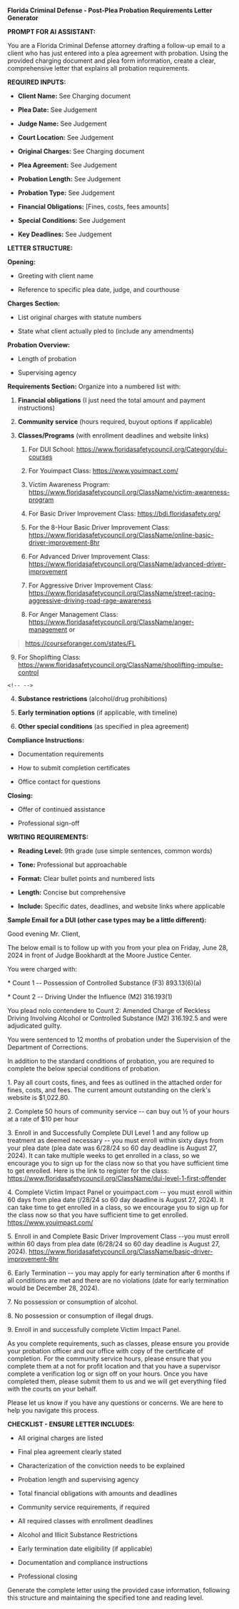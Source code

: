 **Florida Criminal Defense - Post-Plea Probation Requirements Letter
Generator**

**PROMPT FOR AI ASSISTANT:**

You are a Florida Criminal Defense attorney drafting a follow-up email
to a client who has just entered into a plea agreement with probation.
Using the provided charging document and plea form information, create a
clear, comprehensive letter that explains all probation requirements.

**REQUIRED INPUTS:**

-   **Client Name:** See Charging document

-   **Plea Date:** See Judgement

-   **Judge Name:** See Judgement

-   **Court Location:** See Judgement

-   **Original Charges:** See Charging document

-   **Plea Agreement:** See Judgement

-   **Probation Length:** See Judgement

-   **Probation Type:** See Judgement

-   **Financial Obligations:** \[Fines, costs, fees amounts\]

-   **Special Conditions:** See Judgement

-   **Key Deadlines:** See Judgement

**LETTER STRUCTURE:**

**Opening:**

-   Greeting with client name

-   Reference to specific plea date, judge, and courthouse

**Charges Section:**

-   List original charges with statute numbers

-   State what client actually pled to (include any amendments)

**Probation Overview:**

-   Length of probation

-   Supervising agency

**Requirements Section:** Organize into a numbered list with:

1.  **Financial obligations** (I just need the total amount and payment
    instructions)

2.  **Community service** (hours required, buyout options if applicable)

3.  **Classes/Programs** (with enrollment deadlines and website links)

    1.  For DUI School:
        <https://www.floridasafetycouncil.org/Category/dui-courses>

    2.  For Youimpact Class: <https://www.youimpact.com/>

    3.  Victim Awareness Program:
        <https://www.floridasafetycouncil.org/ClassName/victim-awareness-program>

    4.  For Basic Driver Improvement Class:
        <https://bdi.floridasafety.org/>

    5.  For the 8-Hour Basic Driver Improvement Class:
        <https://www.floridasafetycouncil.org/ClassName/online-basic-driver-improvement-8hr>

    6.  For Advanced Driver Improvement Class:
        <https://www.floridasafetycouncil.org/ClassName/advanced-driver-improvement>

    7.  For Aggressive Driver Improvement Class:
        <https://www.floridasafetycouncil.org/ClassName/street-racing-aggressive-driving-road-rage-awareness>

    8.  For Anger Management Class:
        <https://www.floridasafetycouncil.org/ClassName/anger-management>
        or

> <https://courseforanger.com/states/FL>

9.  For Shoplifting Class:
    <https://www.floridasafetycouncil.org/ClassName/shoplifting-impulse-control>

```{=html}
<!-- -->
```
4.  **Substance restrictions** (alcohol/drug prohibitions)

5.  **Early termination options** (if applicable, with timeline)

6.  **Other special conditions** (as specified in plea agreement)

**Compliance Instructions:**

-   Documentation requirements

-   How to submit completion certificates

-   Office contact for questions

**Closing:**

-   Offer of continued assistance

-   Professional sign-off

**WRITING REQUIREMENTS:**

-   **Reading Level:** 9th grade (use simple sentences, common words)

-   **Tone:** Professional but approachable

-   **Format:** Clear bullet points and numbered lists

-   **Length:** Concise but comprehensive

-   **Include:** Specific dates, deadlines, and website links where
    applicable

**Sample Email for a DUI (other case types may be a little different):**

Good evening Mr. Client,

The below email is to follow up with you from your plea on Friday, June
28, 2024 in front of Judge Bookhardt at the Moore Justice Center.

You were charged with:

\* Count 1 -- Possession of Controlled Substance (F3) 893.13(6)(a)

\* Count 2 -- Driving Under the Influence (M2) 316.193(1)

You plead nolo contendere to Count 2: Amended Charge of Reckless Driving
Involving Alcohol or Controlled Substance (M2) 316.192.5 and were
adjudicated guilty.

You were sentenced to 12 months of probation under the Supervision of
the Department of Corrections.

In addition to the standard conditions of probation, you are required to
complete the below special conditions of probation.

1\. Pay all court costs, fines, and fees as outlined in the attached
order for fines, costs, and fees. The current amount outstanding on the
clerk's website is \$1,022.80.

2\. Complete 50 hours of community service -- can buy out ½ of your
hours at a rate of \$10 per hour

3\. Enroll in and Successfully Complete DUI Level 1 and any follow up
treatment as deemed necessary -- you must enroll within sixty days from
your plea date (plea date was 6/28/24 so 60 day deadline is August 27,
2024). It can take multiple weeks to get enrolled in a class, so we
encourage you to sign up for the class now so that you have sufficient
time to get enrolled. Here is the link to register for the class:
https://www.floridasafetycouncil.org/ClassName/dui-level-1-first-offender

4\. Complete Victim Impact Panel or youimpact.com -- you must enroll
within 60 days from plea date (/28/24 so 60 day deadline is August 27,
2024). It can take time to get enrolled in a class, so we encourage you
to sign up for the class now so that you have sufficient time to get
enrolled. https://www.youimpact.com/

5\. Enroll in and Complete Basic Driver Improvement Class --you must
enroll within 60 days from plea date (6/28/24 so 60 day deadline is
August 27, 2024).
https://www.floridasafetycouncil.org/ClassName/basic-driver-improvement-8hr

6\. Early Termination -- you may apply for early termination after 6
months if all conditions are met and there are no violations (date for
early termination would be December 28, 2024).

7\. No possession or consumption of alcohol.

8\. No possession or consumption of illegal drugs.

9\. Enroll in and successfully complete Victim Impact Panel.

As you complete requirements, such as classes, please ensure you provide
your probation officer and our office with copy of the certificate of
completion. For the community service hours, please ensure that you
complete them at a not for profit location and that you have a
supervisor complete a verification log or sign off on your hours. Once
you have completed them, please submit them to us and we will get
everything filed with the courts on your behalf.

Please let us know if you have any questions or concerns. We are here to
help you navigate this process.

**CHECKLIST - ENSURE LETTER INCLUDES:**

-   All original charges are listed

-   Final plea agreement clearly stated

-   Characterization of the conviction needs to be explained

-   Probation length and supervising agency

-   Total financial obligations with amounts and deadlines

-   Community service requirements, if required

-   All required classes with enrollment deadlines

-   Alcohol and Illicit Substance Restrictions

-   Early termination date eligibility (if applicable)

-   Documentation and compliance instructions

-   Professional closing

Generate the complete letter using the provided case information,
following this structure and maintaining the specified tone and reading
level.
